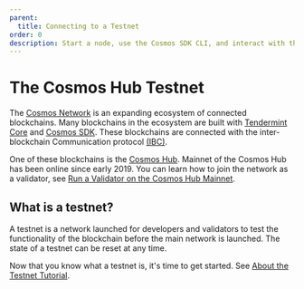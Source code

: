 ```yaml
---
parent:
  title: Connecting to a Testnet
order: 0
description: Start a node, use the Cosmos SDK CLI, and interact with the Cosmos Hub testnet.
---
```


# The Cosmos Hub Testnet

The [Cosmos Network](https://cosmos.network) is an expanding ecosystem of connected blockchains. Many blockchains in the ecosystem are built with [Tendermint Core](https://docs.tendermint.com/) and [Cosmos SDK](https://docs.cosmos.network/). These blockchains are connected with  the inter-blockchain Communication protocol [(IBC)](https://ibcprotocol.org/). 

One of these blockchains is the [Cosmos Hub](https://cosmos.network/features). Mainnet of the Cosmos Hub has been online since early 2019. You can learn how to join the network as a validator, see [Run a Validator on the Cosmos Hub Mainnet](https://hub.cosmos.network/main/validators/validator-setup.html).

## What is a testnet?

A testnet is a network launched for developers and validators to test the functionality of the blockchain before the main network is launched. The state of a testnet can be reset at any time.

Now that you know what a testnet is, it's time to get started. See [About the Testnet Tutorial](testnet-tutorial.md).
